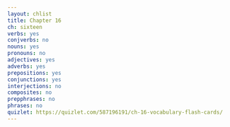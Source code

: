 ```yaml
---
layout: chlist
title: Chapter 16
ch: sixteen
verbs: yes
conjverbs: no
nouns: yes
pronouns: no
adjectives: yes
adverbs: yes
prepositions: yes
conjunctions: yes
interjections: no
composites: no
prepphrases: no
phrases: no
quizlet: https://quizlet.com/587196191/ch-16-vocabulary-flash-cards/
---
```


